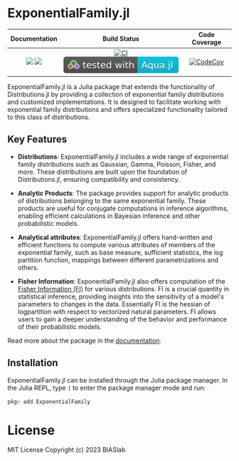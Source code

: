 # ExponentialFamily.jl

| **Documentation**                                                         | **Build Status**                                       | **Code Coverage**                       | 
|:-------------------------------------------------------------------------:|:------------------------------------------------------:|:---------------------------------------:|
| [![][docs-stable-img]][docs-stable-url] [![][docs-dev-img]][docs-dev-url] | [![CI][ci-img]][ci-url] [![Aqua][aqua-img]][aqua-url]  | [![CodeCov][codecov-img]][codecov-url]  |

[ci-img]: https://github.com/biaslab/ExponentialFamily.jl/actions/workflows/CI.yml/badge.svg?branch=main
[ci-url]: https://github.com/biaslab/ExponentialFamily.jl/actions

[docs-dev-img]: https://img.shields.io/badge/docs-dev-blue.svg
[docs-dev-url]: https://biaslab.github.io/ExponentialFamily.jl/dev

[codecov-img]: https://codecov.io/gh/biaslab/ExponentialFamily.jl/branch/main/graph/badge.svg
[codecov-url]: https://codecov.io/gh/biaslab/ExponentialFamily.jl?branch=main

[docs-stable-img]: https://img.shields.io/badge/docs-stable-blue.svg
[docs-stable-url]: https://biaslab.github.io/ExponentialFamily.jl/stable

[aqua-img]: https://raw.githubusercontent.com/JuliaTesting/Aqua.jl/master/badge.svg
[aqua-url]: https://github.com/JuliaTesting/Aqua.jl

ExponentialFamily.jl is a Julia package that extends the functionality of Distributions.jl by providing a collection of exponential family distributions and customized implementations. It is designed to facilitate working with exponential family distributions and offers specialized functionality tailored to this class of distributions.


## Key Features

- **Distributions**: ExponentialFamily.jl includes a wide range of exponential family distributions such as Gaussian, Gamma, Poisson, Fisher, and more. These distributions are built upon the foundation of Distributions.jl, ensuring compatibility and consistency.

- **Analytic Products**: The package provides support for analytic products of distributions belonging to the same exponential family. These products are useful for conjugate computations in inference algorithms, enabling efficient calculations in Bayesian inference and other probabilistic models.

- **Analytical attributes**: ExponentialFamily.jl offers hand-written and efficient functions to compute various attributes of members of the exponential family, such as base measure, sufficient statistics, the log partition function, mappings between different parametrizations and others.

- **Fisher Information**: ExponentialFamily.jl also offers computation of the [Fisher Information (FI)](https://en.wikipedia.org/wiki/Fisher_information) for various distributions. FI is a crucial quantity in statistical inference, providing insights into the sensitivity of a model's parameters to changes in the data. Essentially FI is the hessian of logpartition with respect to vectorized natural parameters. FI allows users to gain a deeper understanding of the behavior and performance of their probabilistic models.

Read more about the package in the [documentation](https://biaslab.github.io/ExponentialFamily.jl/stable/).

## Installation
ExponentialFamily.jl can be installed through the Julia package manager. In the Julia REPL, type `]` to enter the package manager mode and run:
```julia
pkg> add ExponentialFamily
```

# License

MIT License Copyright (c) 2023 BIASlab